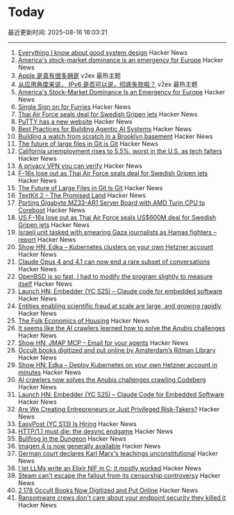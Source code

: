 # Today

最近更新时间: 2025-08-16 16:03:21

--- 
1. [Everything I know about good system design](https://www.seangoedecke.com/good-system-design/) Hacker News
2. [America's stock-market dominance is an emergency for Europe](https://www.wsj.com/finance/investing/americas-stock-market-dominance-is-an-emergency-for-europe-627b3221) Hacker News
3. [Apple 是真有很多拥趸](https://www.v2ex.com/t/1152797) v2ex 最热主题
4. [从应用角度来说， IPv6 是否可以说，彻底失败啦？](https://www.v2ex.com/t/1152772) v2ex 最热主题
5. [America's Stock-Market Dominance Is an Emergency for Europe](https://www.wsj.com/finance/investing/americas-stock-market-dominance-is-an-emergency-for-europe-627b3221) Hacker News
6. [Single Sign on for Furries](https://cendyne.dev/posts/2025-08-15-single-sign-on-for-furries.html) Hacker News
7. [Thai Air Force seals deal for Swedish Gripen jets](https://www.scmp.com/news/asia/southeast-asia/article/3320828/us-f-16s-lose-out-thai-air-force-seals-us600-million-deal-swedish-gripen-jets) Hacker News
8. [PuTTY has a new website](https://putty.software/) Hacker News
9. [Best Practices for Building Agentic AI Systems](https://userjot.com/blog/best-practices-building-agentic-ai-systems) Hacker News
10. [Building a watch from scratch in a Brooklyn basement](https://kottke.org/25/08/building-a-watch-from-scratch-in-a-brooklyn-basement) Hacker News
11. [The future of large files in Git is Git](https://tylercipriani.com/blog/2025/08/15/git-lfs/) Hacker News
12. [California unemployment rises to 5.5%, worst in the U.S. as tech falters](https://www.sfchronicle.com/california/article/unemployment-rate-rises-tech-20819276.php) Hacker News
13. [A privacy VPN you can verify](https://vp.net/l/en-US/blog/Don%27t-Trust-Verify) Hacker News
14. [F-16s lose out as Thai Air Force seals deal for Swedish Gripen jets](https://www.scmp.com/news/asia/southeast-asia/article/3320828/us-f-16s-lose-out-thai-air-force-seals-us600-million-deal-swedish-gripen-jets) Hacker News
15. [The Future of Large Files in Git Is Git](https://tylercipriani.com/blog/2025/08/15/git-lfs/) Hacker News
16. [TextKit 2 – The Promised Land](https://blog.krzyzanowskim.com/2025/08/14/textkit-2-the-promised-land/) Hacker News
17. [Porting Gigabyte MZ33-AR1 Server Board with AMD Turin CPU to Coreboot](https://blog.3mdeb.com/2025/2025-08-07-gigabyte_mz33_ar1_part1/) Hacker News
18. [US F-16s lose out as Thai Air Force seals US$600M deal for Swedish Gripen jets](https://www.scmp.com/news/asia/southeast-asia/article/3320828/us-f-16s-lose-out-thai-air-force-seals-us600-million-deal-swedish-gripen-jets) Hacker News
19. [Israeli unit tasked with smearing Gaza journalists as Hamas fighters – report](https://www.theguardian.com/world/2025/aug/15/israeli-military-unit-reportedly-tasked-with-linking-journalists-in-gaza-to-hamas) Hacker News
20. [Show HN: Edka – Kubernetes clusters on your own Hetzner account](https://edka.io) Hacker News
21. [Claude Opus 4 and 4.1 can now end a rare subset of conversations](https://www.anthropic.com/research/end-subset-conversations) Hacker News
22. [OpenBSD is so fast, I had to modify the program slightly to measure itself](https://flak.tedunangst.com/post/is-OpenBSD-10x-faster-than-Linux) Hacker News
23. [Launch HN: Embedder (YC S25) – Claude code for embedded software](https://news.ycombinator.com/item?id=44915206) Hacker News
24. [Entities enabling scientific fraud at scale are large, and growing rapidly](https://www.pnas.org/doi/10.1073/pnas.2420092122) Hacker News
25. [The Folk Economics of Housing](https://www.aeaweb.org/articles?id=10.1257/jep.20241428) Hacker News
26. [It seems like the AI crawlers learned how to solve the Anubis challenges](https://social.anoxinon.de/@Codeberg/115033790447125787) Hacker News
27. [Show HN: JMAP MCP – Email for your agents](https://github.com/wyattjoh/jmap-mcp) Hacker News
28. [Occult books digitized and put online by Amsterdam’s Ritman Library](https://www.openculture.com/2025/08/2178-occult-books-now-digitized-put-online.html) Hacker News
29. [Show HN: Edka – Deploy Kubernetes on your own Hetzner account in minutes](https://edka.io) Hacker News
30. [AI crawlers now solves the Anubis challenges crawling Codeberg](https://social.anoxinon.de/@Codeberg/115033790447125787) Hacker News
31. [Launch HN: Embedder (YC S25) – Claude Code for Embedded Software](https://news.ycombinator.com/item?id=44915206) Hacker News
32. [Are We Creating Entrepreneurs or Just Privileged Risk-Takers?](https://luolink.substack.com/p/the-million-dollar-safety-net-how) Hacker News
33. [EasyPost (YC S13) Is Hiring](https://www.easypost.com/careers) Hacker News
34. [HTTP/1.1 must die: the desync endgame](https://portswigger.net/research/http1-must-die) Hacker News
35. [Bullfrog in the Dungeon](https://www.filfre.net/2025/08/bullfrog-in-the-dungeon/) Hacker News
36. [Imagen 4 is now generally available](https://developers.googleblog.com/en/announcing-imagen-4-fast-and-imagen-4-family-generally-available-in-the-gemini-api/) Hacker News
37. [German court declares Karl Marx's teachings unconstitutional](https://harici.com.tr/en/german-court-declares-karl-marxs-teachings-unconstitutional/) Hacker News
38. [I let LLMs write an Elixir NIF in C; it mostly worked](https://overbring.com/blog/2025-08-13-writing-an-elixir-nif-with-genai/) Hacker News
39. [Steam can't escape the fallout from its censorship controversy](https://www.polygon.com/steam-paypal-issues-censorship-visa-mastercard/) Hacker News
40. [2,178 Occult Books Now Digitized and Put Online](https://www.openculture.com/2025/08/2178-occult-books-now-digitized-put-online.html) Hacker News
41. [Ransomware crews don't care about your endpoint security they killed it](https://www.theregister.com/2025/08/14/edr_killers_ransomware/) Hacker News
